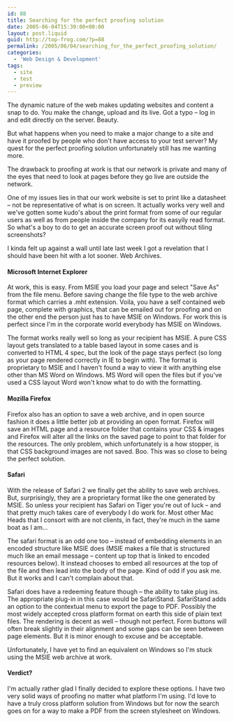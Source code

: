```yaml
---
id: 88
title: Searching for the perfect proofing solution
date: 2005-06-04T15:39:00+00:00
layout: post.liquid
guid: http://top-frog.com/?p=88
permalink: /2005/06/04/searching_for_the_perfect_proofing_solution/
categories:
  - 'Web Design & Development'
tags:
  - site
  - test
  - preview
---
```

The dynamic nature of the web makes updating websites and content a snap to do. You make the change, upload and its live. Got a typo – log in and edit directly on the server. Beauty.

But what happens when you need to make a major change to a site and have it proofed by people who don't have access to your test server? My quest for the perfect proofing solution unfortunately still has me wanting more.

The drawback to proofing at work is that our network is private and many of the eyes that need to look at pages before they go live are outside the network.

One of my issues lies in that our work website is set to print like a datasheet – not be representative of what is on screen. It actually works very well and we've gotten some kudo's about the print format from some of our regular users as well as from people inside the company for its easyily read format. So what's a boy to do to get an accurate screen proof out without tiling screenshots?

I kinda felt up against a wall until late last week I got a revelation that I should have been hit with a lot sooner. Web Archives.

#### Microsoft Internet Explorer

At work, this is easy. From MSIE you load your page and select "Save As" from the file menu. Before saving change the file type to the web archive format which carries a .mht extension. Voila, you have a self contained web page, complete with graphics, that can be emailed out for proofing and on the other end the person just has to have MSIE on Windows. For work this is perfect since I'm in the corporate world everybody has MSIE on Windows.

The format works really well so long as your recipient has MSIE. A pure CSS layout gets translated to a table based layout in some cases and is converted to HTML 4 spec, but the look of the page stays perfect (so long as your page rendered correctly in IE to begin with). The format is proprietary to MSIE and I haven't found a way to view it with anything else other than MS Word on Windows. MS Word will open the files but if you've used a CSS layout Word won't know what to do with the formatting. 

#### Mozilla Firefox

Firefox also has an option to save a web archive, and in open source fashion it does a little better job at providing an open format. Firefox will save an HTML page and a resource folder that contains your CSS & images and Firefox will alter all the links on the saved page to point to that folder for the resources. The only problem, which unfortunately is a how stopper, is that CSS background images are not saved. Boo. This was so close to being the perfect solution.

#### Safari

With the release of Safari 2 we finally get the ability to save web archives. But, surprisingly, they are a proprietary format like the one generated by MSIE. So unless your recipient has Safari on Tiger you're out of luck – and that pretty much takes care of everybody I do work for. Most other Mac Heads that I consort with are not clients, in fact, they're much in the same boat as I am…

The safari format is an odd one too – instead of embedding elements in an encoded structure like MSIE does (MSIE makes a file that is structured much like an email message – content up top that is linked to encoded resources below). It instead chooses to embed all resources at the top of the file and then lead into the body of the page. Kind of odd if you ask me. But it works and I can't complain about that.

Safari does have a redeeming feature though – the ability to take plug ins. The appropriate plug-in in this case would be SafariStand. SafariStand adds an option to the contextual menu to export the page to PDF. Possibly the most widely accepted cross platform format on earth this side of plain text files. The rendering is decent as well – though not perfect. Form buttons will often break slightly in their alignment and some gaps can be seen between page elements. But it is minor enough to excuse and be acceptable.

Unfortunately, I have yet to find an equivalent on Windows so I'm stuck using the MSIE web archive at work.

#### Verdict?

I'm actually rather glad I finally decided to explore these options. I have two very solid ways of proofing no matter what platform I'm using. I'd love to have a truly cross platform solution from Windows but for now the search goes on for a way to make a PDF from the screen stylesheet on Windows.
